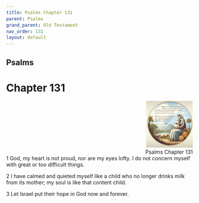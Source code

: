 ```yaml
---
title: Psalms Chapter 131
parent: Psalms
grand_parent: Old Testament
nav_order: 131
layout: default
---
```


## Psalms

# Chapter 131

<div style="clear: both; text-align: right;">
    <img src="/assets/Image/Psalms/500/131.jpg" alt="Psalms Chapter 131" class="chapter-image" style="max-width: 25%; height: auto;"/>
    <figcaption style="font-size: 14px;">Psalms Chapter 131</figcaption>
</div>
1 God, my heart is not proud, nor are my eyes lofty. I do not concern myself with great or too difficult things.

2 I have calmed and quieted myself like a child who no longer drinks milk from its mother; my soul is like that content child.

3 Let Israel put their hope in God now and forever.


